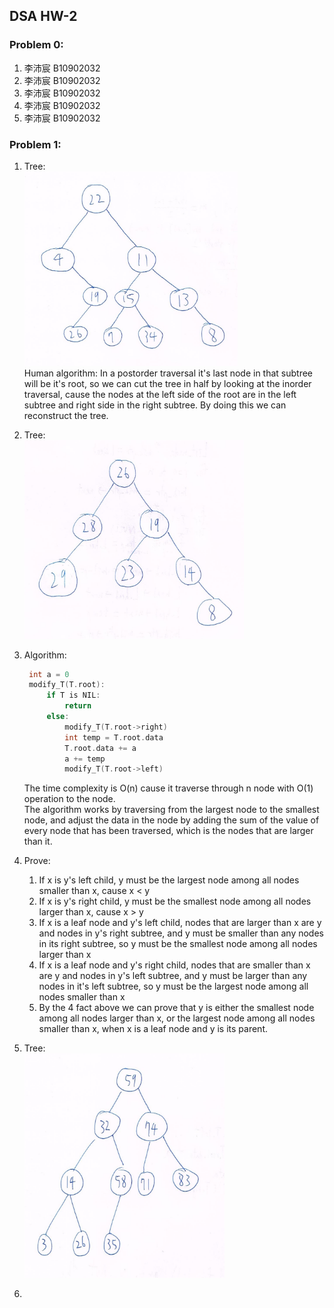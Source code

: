 ## DSA HW-2  
### Problem 0:  
1. 李沛宸 B10902032
2. 李沛宸 B10902032
3. 李沛宸 B10902032
4. 李沛宸 B10902032
5. 李沛宸 B10902032
### Problem 1:  
1. Tree:  
   <img src="./P1-1.jpg" style="zoom:35%" />  
   Human algorithm: In a postorder traversal it's last node in that subtree will be it's root, so we can cut the tree in half by looking at the inorder traversal, cause the nodes at the left side of the root are in the left subtree and right side in the right subtree. By doing this we can reconstruct the tree.

2. Tree:  
   <img src="./P1-2.jpg" style="zoom:35%" />  

3. Algorithm:  
   ```C
    int a = 0
    modify_T(T.root):
        if T is NIL:
            return
        else:
            modify_T(T.root->right)
            int temp = T.root.data
            T.root.data += a
            a += temp
            modify_T(T.root->left)
   ```  
   The time complexity is O(n) cause it traverse through n node with O(1) operation to the node.  
   The algorithm works by traversing from the largest node to the smallest node, and adjust the data in the node by adding the sum of the value of every node that has been traversed, which is the nodes that are larger than it.
4. Prove:  
    1. If x is y's left child, y must be the largest node among all nodes smaller than x, cause x < y
    2. If x is y's right child, y must be the smallest node among all nodes larger than x, cause x > y
    3. If x is a leaf node and y's left child, nodes that are larger than x are y and nodes in y's right subtree, and y must be smaller than any nodes in its right subtree, so y must  be the smallest node among all nodes larger than x
    4. If x is a leaf node and y's right child, nodes that are smaller than x are y and nodes in y's left subtree, and y must be larger than any nodes in it's left subtree, so y must  be the largest node among all nodes smaller than x  
    5. By the 4 fact above we can prove that y is either the smallest node among all nodes larger than x, or the largest node among all nodes smaller than x, when x is a leaf node and y is its parent.  
   
5. Tree:  
   <img src="./P1-5.jpg" style="zoom:35%" />   

6. 